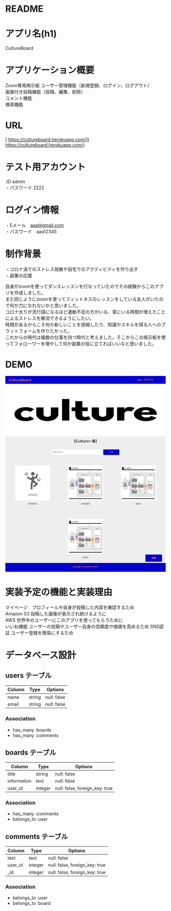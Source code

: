 # README

# アプリ名(h1)  
CultureBoard  


# アプリケーション概要  
Zoom専用掲示板
ユーザー管理機能（新規登録、ログイン、ログアウト）  
画像付き投稿機能（投稿、編集、削除）  
コメント機能  
検索機能  


# URL  
[ https://cultureboard.herokuapp.com/]( https://cultureboard.herokuapp.com/)  


# テスト用アカウント  
.ID  admin  
・パスワード  2222  


# ログイン情報  
・Eメール　aaa@gmail.com  
・パスワード　aaa12345  


# 制作背景  
・コロナ渦でのストレス発散や自宅でのアクティビティを作り出す  
・副業の応援  

自身がzoomを使ってダンスレッスンを行なっていたのでその経験からこのアプリを作成しました。  
また同じようにzoomを使ってフィットネスのレッスンをしている友人がいたので何か力になれないかと思いました。  
コロナ太りが流行語になるほど運動不足の方がいる、家にいる時間が増えたことによるストレスを解消できるようにしたい。  
時間があるからこそ何か新しいことを挑戦したり、知識やスキルを得る人へのプラットフォームを作りたかった。  
これからの時代は複数の仕事を持つ時代と考えました。そこからこの掲示板を使ってフォローワーを増やして何か副業の役に立てればいいなと思いました。  

# DEMO

![DEMO](Cultureboard.png)


# 実装予定の機能と実装理由  
マイページ　プロフィールや自身が投稿した内容を確認するため  
Amazon S3  投稿した画像が表示され続けるように  
AWS  世界中のユーザーにこのアプリを使ってもらうために  
いいね機能  ユーザーの投稿やユーザー自身の信頼度や価値を高めるため
SNS認証  ユーザー登録を簡易にするため


# データベース設計  

## users テーブル

| Column   | Type   | Options     |
| ----------| ------ | ----------- |
| name | string | null: false |
| email    | string | null: false |

### Association

- has_many :boards
- has_many :comments

## boards テーブル

| Column | Type   | Options     |
| ------ | ------ | ----------- |
| title   | string | null: false |
| information | text | null: false |
| user_id  | integer | null: false, foreign_key: true |

### Association

- has_many :comments
- belongs_to :user

## comments テーブル

| Column | Type       | Options                        |
| ------ | ---------- | ------------------------------ |
| text | text | null: false|
| user_id   | integer | null: false, foreign_key: true |
| _id  | integer | null: false, foreign_key: true |

### Association

- belongs_to :user
- belongs_to :board

